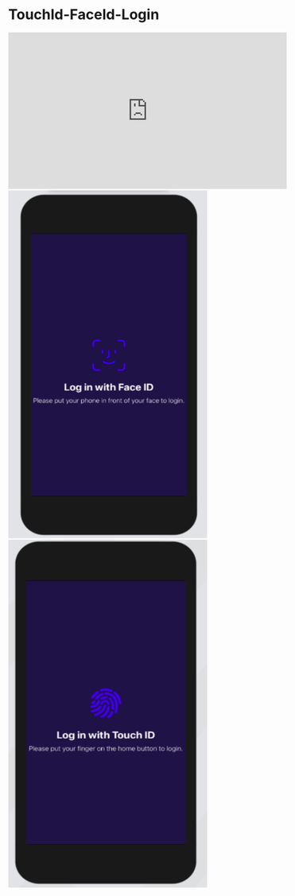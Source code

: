 # TouchId-FaceId-Login

<iframe width="560" height="315" src="https://www.youtube.com/watch?v=zduuOlfySlM" title="Touch ID/Face ID Login" frameborder="0" allow="accelerometer; autoplay; clipboard-write; encrypted-media; gyroscope; picture-in-picture" allowfullscreen></iframe>



<img src="FaceIdImage.png" width="400" height="700">
<img src="TouchIdImage.png" width="400" height="700">
